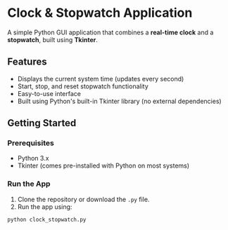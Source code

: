 # Clock & Stopwatch Application

A simple Python GUI application that combines a **real-time clock** and a **stopwatch**, built using **Tkinter**.


## Features

-  Displays the current system time (updates every second)
-  Start, stop, and reset stopwatch functionality
-  Easy-to-use interface
-  Built using Python's built-in Tkinter library (no external dependencies)

## Getting Started

### Prerequisites

- Python 3.x
- Tkinter (comes pre-installed with Python on most systems)

### Run the App

1. Clone the repository or download the `.py` file.
2. Run the app using:

```bash
python clock_stopwatch.py
